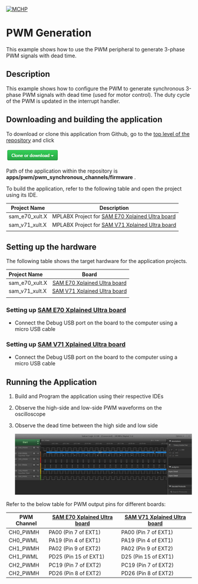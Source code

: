 [![MCHP](https://www.microchip.com/ResourcePackages/Microchip/assets/dist/images/logo.png)](https://www.microchip.com)

# PWM Generation

This example shows how to use the PWM peripheral to generate 3-phase PWM signals with dead time.

## Description

This example shows how to configure the PWM to generate synchronous 3-phase PWM signals with dead time (used for motor control). The duty cycle of the PWM is updated in the interrupt handler.

## Downloading and building the application

To download or clone this application from Github, go to the [top level of the repository](https://github.com/Microchip-MPLAB-Harmony/csp_apps_sam_e70_s70_v70_v71) and click

![clone](../../../docs/images/clone.png)

Path of the application within the repository is **apps/pwm/pwm_synchronous_channels/firmware** .

To build the application, refer to the following table and open the project using its IDE.

| Project Name      | Description                                    |
| ----------------- | ---------------------------------------------- |
| sam_e70_xult.X    | MPLABX Project for [SAM E70 Xplained Ultra board](https://www.microchip.com/DevelopmentTools/ProductDetails/PartNO/DM320113)|
| sam_v71_xult.X    | MPLABX Project for  [SAM V71 Xplained Ultra board](https://www.microchip.com/developmenttools/ProductDetails/atsamv71-xult)|
|||

## Setting up the hardware

The following table shows the target hardware for the application projects.

| Project Name| Board|
|:---------|:---------:|
|sam_e70_xult.X | [SAM E70 Xplained Ultra board](https://www.microchip.com/DevelopmentTools/ProductDetails/PartNO/DM320113)|
|sam_v71_xult.X | [SAM V71 Xplained Ultra board](https://www.microchip.com/developmenttools/ProductDetails/atsamv71-xult)|
|||

### Setting up [SAM E70 Xplained Ultra board](https://www.microchip.com/DevelopmentTools/ProductDetails/PartNO/DM320113)

- Connect the Debug USB port on the board to the computer using a micro USB cable

### Setting up [SAM V71 Xplained Ultra board](https://www.microchip.com/developmenttools/ProductDetails/atsamv71-xult)

- Connect the Debug USB port on the board to the computer using a micro USB cable

## Running the Application

1. Build and Program the application using their respective IDEs
2. Observe the high-side and low-side PWM waveforms on the oscilloscope
3. Observe the dead time between the high side and low side

    ![output](images/output_pwm_synchronous_channels.png)

Refer to the below table for PWM output pins for different boards:

| PWM Channel      | [SAM E70 Xplained Ultra board](https://www.microchip.com/DevelopmentTools/ProductDetails/PartNO/DM320113) | [SAM V71 Xplained Ultra board](https://www.microchip.com/developmenttools/ProductDetails/atsamv71-xult) |
| ---------|---------------------- | ---------------------|
| CH0_PWMH | PA00 (Pin 7 of EXT1)  | PA00 (Pin 7 of EXT1) |
| CH0_PWML | PA19 (Pin 4 of EXT1)  | PA19 (Pin 4 of EXT1) |
| CH1_PWMH | PA02 (Pin 9 of EXT2)  | PA02 (Pin 9 of EXT2) |
| CH1_PWML | PD25 (Pin 15 of EXT1) | D25 (Pin 15 of EXT1) |
| CH2_PWMH | PC19 (Pin 7 of EXT2)  | PC19 (Pin 7 of EXT2) |
| CH2_PWMH | PD26 (Pin 8 of EXT2)  | PD26 (Pin 8 of EXT2) |
